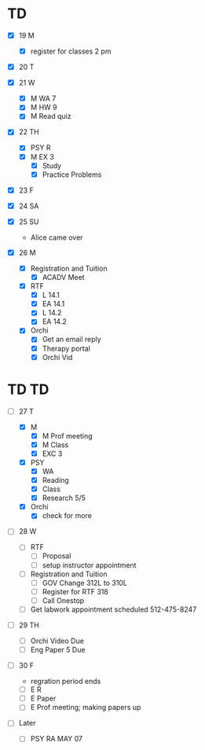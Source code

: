 # TD

- [x] 19 M
  - [x] register for classes 2 pm

- [x] 20 T 

- [x] 21 W 
  - [x] M WA 7 
  - [x] M HW 9 
  - [x] M Read quiz 

- [x] 22 TH 
  - [x] PSY R 
  - [x] M EX 3
    - [x] Study
	- [x] Practice Problems

- [x] 23 F

- [x] 24 SA

- [x] 25 SU
  - Alice came over

- [x] 26 M

  - [x] Registration and Tuition
    - [x] ACADV Meet

  - [x] RTF
    - [x] L  14.1
    - [x] EA 14.1
    - [x] L  14.2
    - [x] EA 14.2

  - [x] Orchi
    - [x] Get an email reply
    - [x] Therapy portal
    - [x] Orchi Vid
# TD TD 

- [ ] 27 T

  - [x] M
    - [x] M Prof meeting
    - [x] M Class
    - [x] EXC 3

  - [x] PSY 
    - [x] WA 
    - [x] Reading
    - [x] Class 
    - [x] Research 5/5

  - [x] Orchi 
    - [x] check for more

- [ ] 28 W 

  - [ ] RTF
    - [ ] Proposal
    - [ ] setup instructor appointment

  - [ ] Registration and Tuition
    - [ ] GOV Change 312L to 310L
    - [ ] Register for RTF 318
	- [ ] Call Onestop 

  - [ ] Get labwork appointment scheduled 512-475-8247

- [ ] 29 TH 
  - [ ] Orchi Video Due
  - [ ] Eng Paper 5 Due

- [ ] 30 F
  - regration period ends
  - [ ] E R 
  - [ ] E Paper
  - [ ] E Prof meeting; making papers up

- [ ] Later
  - [ ] PSY RA MAY 07
